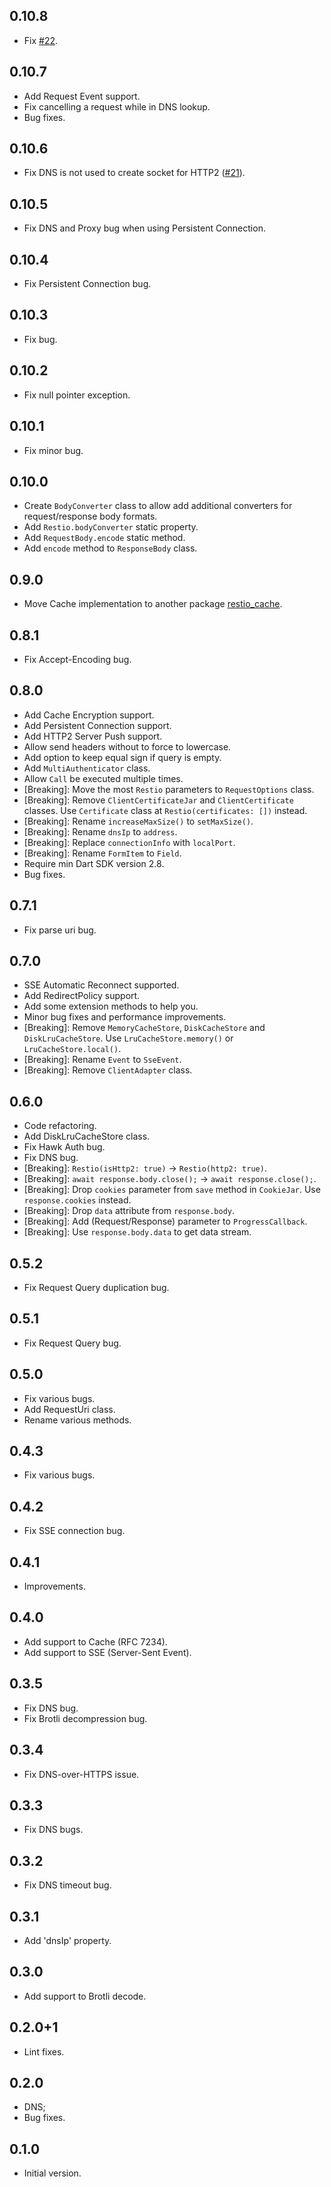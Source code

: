 ## 0.10.8
 - Fix [#22](https://github.com/tiagohm/restio/issues/22).

## 0.10.7
 - Add Request Event support.
 - Fix cancelling a request while in DNS lookup.
 - Bug fixes.

## 0.10.6
 - Fix DNS is not used to create socket for HTTP2 ([#21](https://github.com/tiagohm/restio/pull/21)).

## 0.10.5
 - Fix DNS and Proxy bug when using Persistent Connection.

## 0.10.4
 - Fix Persistent Connection bug.

## 0.10.3
 - Fix bug.

## 0.10.2
 - Fix null pointer exception.

## 0.10.1
 - Fix minor bug.

## 0.10.0
 - Create `BodyConverter` class to allow add additional converters for request/response body formats.
 - Add `Restio.bodyConverter` static property.
 - Add `RequestBody.encode` static method.
 - Add `encode` method to `ResponseBody` class.

## 0.9.0
 - Move Cache implementation to another package [restio_cache](https://pub.dev/packages/restio_cache).

## 0.8.1
 - Fix Accept-Encoding bug.

## 0.8.0
 - Add Cache Encryption support.
 - Add Persistent Connection support.
 - Add HTTP2 Server Push support.
 - Allow send headers without to force to lowercase.
 - Add option to keep equal sign if query is empty.
 - Add `MultiAuthenticator` class.
 - Allow `Call` be executed multiple times.
 - [Breaking]: Move the most `Restio` parameters to `RequestOptions` class.
 - [Breaking]: Remove `ClientCertificateJar` and `ClientCertificate` classes. Use `Certificate` class at `Restio(certificates: [])` instead.
 - [Breaking]: Rename `increaseMaxSize()` to `setMaxSize()`.
 - [Breaking]: Rename `dnsIp` to `address`.
 - [Breaking]: Replace `connectionInfo` with `localPort`.
 - [Breaking]: Rename `FormItem` to `Field`.
 - Require min Dart SDK version 2.8.
 - Bug fixes.

## 0.7.1
 - Fix parse uri bug.

## 0.7.0
 - SSE Automatic Reconnect supported.
 - Add RedirectPolicy support.
 - Add some extension methods to help you.
 - Minor bug fixes and performance improvements.
 - [Breaking]: Remove `MemoryCacheStore`, `DiskCacheStore` and `DiskLruCacheStore`. Use `LruCacheStore.memory()` or `LruCacheStore.local()`.
 - [Breaking]: Rename `Event` to `SseEvent`.
 - [Breaking]: Remove `ClientAdapter` class.

## 0.6.0
 - Code refactoring.
 - Add DiskLruCacheStore class.
 - Fix Hawk Auth bug.
 - Fix DNS bug.
 - [Breaking]: `Restio(isHttp2: true)` -> `Restio(http2: true)`.
 - [Breaking]: `await response.body.close();` -> `await response.close();`.
 - [Breaking]: Drop `cookies` parameter from `save` method in `CookieJar`. Use `response.cookies` instead.
 - [Breaking]: Drop `data` attribute from `response.body`.
 - [Breaking]: Add (Request/Response) parameter to `ProgressCallback`.
 - [Breaking]: Use `response.body.data` to get data stream.

## 0.5.2
 - Fix Request Query duplication bug.

## 0.5.1
 - Fix Request Query bug.

## 0.5.0

- Fix various bugs.
- Add RequestUri class.
- Rename various methods.

## 0.4.3

- Fix various bugs.

## 0.4.2

- Fix SSE connection bug.

## 0.4.1

- Improvements.

## 0.4.0

- Add support to Cache (RFC 7234).
- Add support to SSE (Server-Sent Event).

## 0.3.5

- Fix DNS bug.
- Fix Brotli decompression bug.

## 0.3.4

- Fix DNS-over-HTTPS issue.

## 0.3.3

- Fix DNS bugs.

## 0.3.2

- Fix DNS timeout bug.

## 0.3.1

- Add 'dnsIp' property.

## 0.3.0

- Add support to Brotli decode.

## 0.2.0+1

- Lint fixes.

## 0.2.0

- DNS;
- Bug fixes.

## 0.1.0

- Initial version.
